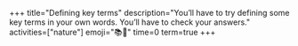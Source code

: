 +++
title="Defining key terms"
description="You’ll have to try defining some key terms in your own words. You’ll have to check your answers."
activities=["nature"]
emoji="📚🔑"
time=0
term=true
+++
